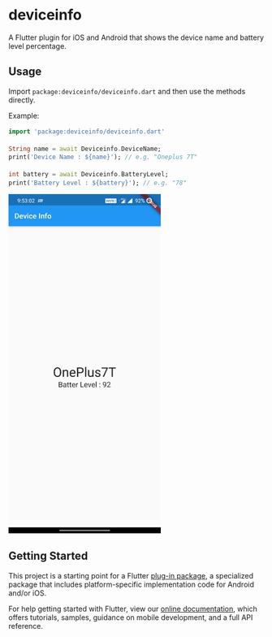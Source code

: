 # deviceinfo

A Flutter plugin for iOS and Android that shows the device name and battery level percentage. <br>

## Usage

Import `package:deviceinfo/deviceinfo.dart` and then use the methods directly.

Example:
```dart
import 'package:deviceinfo/deviceinfo.dart'

String name = await Deviceinfo.DeviceName;
print('Device Name : ${name}'); // e.g. "Oneplus 7T"

int battery = await Deviceinfo.BatteryLevel;
print('Battery Level : ${battery}'); // e.g. "78"
```

<img src="https://github.com/vaibhavjain30699/Flutter-Plugin-Example/blob/master/screenshots/Screenshot_20200328-215302.jpg" width="300" />

## Getting Started

This project is a starting point for a Flutter
[plug-in package](https://flutter.dev/developing-packages/),
a specialized package that includes platform-specific implementation code for
Android and/or iOS.

For help getting started with Flutter, view our 
[online documentation](https://flutter.dev/docs), which offers tutorials, 
samples, guidance on mobile development, and a full API reference.
